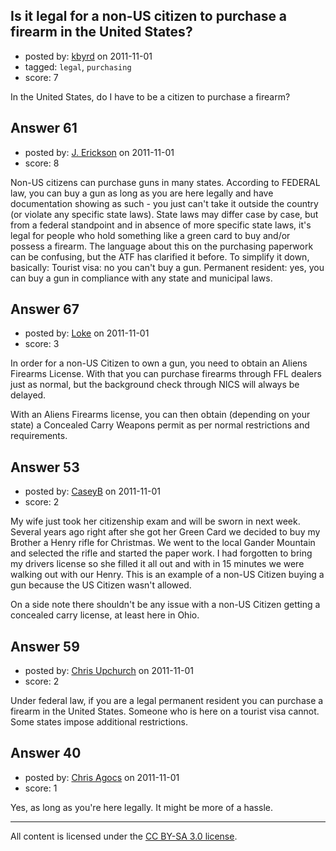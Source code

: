 ## Is it legal for a non-US citizen to purchase a firearm in the United States?

- posted by: [kbyrd](https://stackexchange.com/users/-1/37-kbyrd) on 2011-11-01
- tagged: `legal`, `purchasing`
- score: 7

<p>In the United States, do I have to be a citizen to purchase a firearm?</p>



## Answer 61

- posted by: [J. Erickson](https://stackexchange.com/users/-1/80-j-erickson) on 2011-11-01
- score: 8

<p>Non-US citizens can purchase guns in many states. According to FEDERAL law, you can buy a gun as long as you are here legally and have documentation showing as such - you just can't take it outside the country (or violate any specific state laws). State laws may differ case by case, but from a federal standpoint and in absence of more specific state laws, it's legal for people who hold something like a green card to buy and/or possess a firearm. The language about this on the purchasing paperwork can be confusing, but the ATF has clarified it before. To simplify it down, basically: Tourist visa: no you can't buy a gun. Permanent resident: yes, you can buy a gun in compliance with any state and municipal laws.</p>



## Answer 67

- posted by: [Loke](https://stackexchange.com/users/-1/72-loke) on 2011-11-01
- score: 3

<p>In order for a non-US Citizen to own a gun, you need to obtain an Aliens Firearms License. With that you can purchase firearms through FFL dealers just as normal, but the background check through NICS will always be delayed. </p>

<p>With an Aliens Firearms license, you can then obtain (depending on your state) a Concealed Carry Weapons permit as per normal restrictions and requirements.</p>



## Answer 53

- posted by: [CaseyB](https://stackexchange.com/users/-1/46-caseyb) on 2011-11-01
- score: 2

<p>My wife just took her citizenship exam and will be sworn in next week.   Several years ago right after she got her Green Card we decided to buy my Brother a Henry rifle for Christmas.  We went to the local Gander Mountain and selected the rifle and started the paper work.   I had forgotten to bring my drivers license so she filled it all out and with in 15 minutes we were walking out with our Henry.  This is an example of a non-US Citizen buying a gun because the US Citizen wasn't allowed.</p>

<p>On a side note there shouldn't be any issue with a non-US Citizen getting a concealed carry license, at least here in Ohio.</p>



## Answer 59

- posted by: [Chris Upchurch](https://stackexchange.com/users/-1/79-chris-upchurch) on 2011-11-01
- score: 2

<p>Under federal law, if you are a legal permanent resident you can purchase a firearm in the United States.  Someone who is here on a tourist visa cannot.  Some states impose additional restrictions.</p>



## Answer 40

- posted by: [Chris Agocs](https://stackexchange.com/users/-1/12-chris-agocs) on 2011-11-01
- score: 1

<p>Yes, as long as you're here legally. It might be more of a hassle.</p>




---

All content is licensed under the [CC BY-SA 3.0 license](https://creativecommons.org/licenses/by-sa/3.0/).
